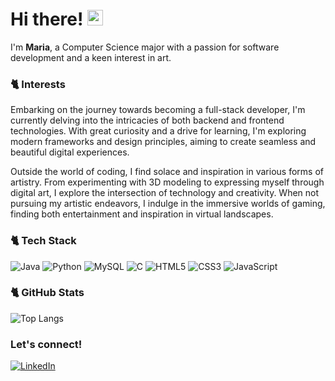 # Hi there! <img src="https://emojis.slackmojis.com/emojis/images/1536351075/4594/blob-wave.gif" width="25"/>

I'm **Maria**, a Computer Science major with a passion for software development and a keen interest in art.<br>

### 🐈 Interests

Embarking on the journey towards becoming a full-stack developer, I'm currently delving into the intricacies of both backend and frontend technologies. With great curiosity and a drive for learning, I'm exploring modern frameworks and design principles, aiming to create seamless and beautiful digital experiences.

Outside the world of coding, I find solace and inspiration in various forms of artistry. From experimenting with 3D modeling to expressing myself through digital art, I explore the intersection of technology and creativity. When not pursuing my artistic endeavors, I indulge in the immersive worlds of gaming, finding both entertainment and inspiration in virtual landscapes.

### 🐈 Tech Stack

![Java](https://img.shields.io/badge/java-%23ED8B00.svg?style=for-the-badge&logo=openjdk&logoColor=white) ![Python](https://img.shields.io/badge/python-3670A0?style=for-the-badge&logo=python&logoColor=ffdd54) 	![MySQL](https://img.shields.io/badge/mysql-4479A1.svg?style=for-the-badge&logo=mysql&logoColor=white)	![C](https://img.shields.io/badge/c-%2300599C.svg?style=for-the-badge&logo=c&logoColor=white) ![HTML5](https://img.shields.io/badge/html5-%23E34F26.svg?style=for-the-badge&logo=html5&logoColor=white) ![CSS3](https://img.shields.io/badge/css3-%231572B6.svg?style=for-the-badge&logo=css3&logoColor=white) ![JavaScript](https://img.shields.io/badge/javascript-%23323330.svg?style=for-the-badge&logo=javascript&logoColor=%23F7DF1E) 

### 🐈 GitHub Stats
![Top Langs](https://github-readme-stats.vercel.app/api/top-langs/?username=mariedias&layout=compact)

### Let's connect!

[![LinkedIn](https://img.shields.io/badge/LinkedIn-%230077B5.svg?logo=linkedin&logoColor=white)](https://www.linkedin.com/in/maria-eduarda-dias-2462871b0/)

